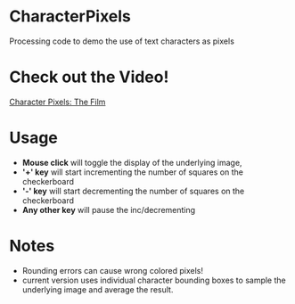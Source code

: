 # CharacterPixels
Processing code to demo the use of text characters as pixels
# Check out the Video!
[Character Pixels: The Film](https://youtu.be/enDxRxBbZ-4)


# Usage
- **Mouse click** will toggle the display of the underlying image,
- **'+' key** will start incrementing the number of squares on the checkerboard
- **'-' key** will start decrementing the number of squares on the checkerboard
- **Any other key** will pause the inc/decrementing

# Notes
 - Rounding errors can cause wrong colored pixels!
 - current version uses individual character bounding boxes to sample the underlying image and average the result.
